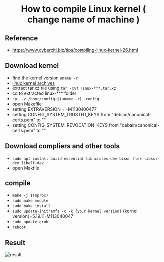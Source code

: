 <center> <h1> How to compile Linux kernel ( change name of machine ) <br> </h1> </center> 

## Reference
* https://www.cyberciti.biz/tips/compiling-linux-kernel-26.html

## Download kernel
* find the kernel version `uname -r`
* [linux kernel archives](https://www.kernel.org)
* extract tar.xz file using `tar -xvf linux-***.tar.xz`
* cd to extracted linux-*** folder
* `cp  -v /boot/config-$(uname -r) .config`
* open Makefile
* setting EXTRAVERSION = -M1130400477
* setting CONFIG_SYSTEM_TRUSTED_KEYS from "debian/canonical-certs.pem" to ""
* setting CONFIG_SYSTEM_REVOCATION_KEYS from "debain/canonical-certs.pem" to ""

## Download compliers and other tools
* `sudo apt install build-essential libncruses-dev bison flex libssl-dev libelf-dev`
* open Makfile


## compile
* `make -j $(nproc)`
* `sudo make module`
* `sudo make install`
* `sudo update-initramfs -c -k {your kernel version}` {kernel version}=5.19.11-M113040047
* `sudo update-grub`
* `reboot`

## Result
![result](/img/compile_kernel/part1_result.png)
